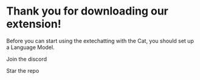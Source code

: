 # Thank you for downloading our extension!

Before you can start using the extechatting with the Cat, you should set up a Language Model.

Join the discord

Star the repo
